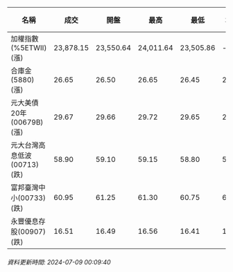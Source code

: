 | 名稱 | 成交 | 開盤 | 最高 | 最低 | 均價 | 成交金額(億) | 昨收 | 漲跌幅 | 漲跌 | 總量 | 昨量 | 振幅 |
| -------- | -------- | -------- | -------- |-------- | -------- | -------- |-------- |-------- |-------- | -------- | -------- |-------- |
|加權指數(%5ETWII) (漲)|23,878.15|23,550.64|24,011.64|23,505.86|-|5,519.76|23,556.59|1.37%|321.56|11,566,869|0|2.15%|
|合庫金(5880) (漲)|26.65|26.50|26.65|26.45|26.60|3.45|26.55|0.38%|0.10|12,980|6,484|0.75%|
|元大美債20年(00679B) (漲)|29.67|29.66|29.72|29.65|29.69|14.40|29.54|0.44%|0.13|48,497|50,329|0.24%|
|元大台灣高息低波(00713) (跌)|58.90|59.10|59.15|58.80|58.92|11.40|59.20|0.51%|0.30|19,352|9,109|0.59%|
|富邦臺灣中小(00733) (跌)|60.95|61.25|61.30|60.75|60.97|2.09|61.00|0.08%|0.05|3,423|2,402|0.90%|
|永豐優息存股(00907) (跌)|16.51|16.49|16.56|16.41|16.49|0.671|16.61|0.60%|0.10|4,069|1,769|0.90%|
###### 資料更新時間: 2024-07-09 00:09:40
